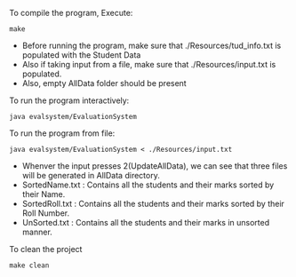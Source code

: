 To compile the program, Execute:

    make

- Before running the program, make sure that ./Resources/tud_info.txt is populated with the Student Data
- Also if taking input from a file, make sure that ./Resources/input.txt is populated.
- Also, empty AllData folder should be present

To run the program interactively:

    java evalsystem/EvaluationSystem

To run the program from file:

    java evalsystem/EvaluationSystem < ./Resources/input.txt
    
- Whenver the input presses 2(UpdateAllData), we can see that three files will be generated in AllData directory.
- SortedName.txt : Contains all the students and their marks sorted by their Name.
- SortedRoll.txt : Contains all the students and their marks sorted by their Roll Number.
- UnSorted.txt   : Contains all the students and their marks in unsorted manner.

To clean the project

    make clean
 
